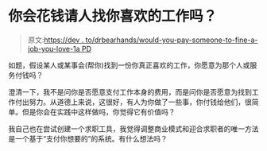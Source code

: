 # 你会花钱请人找你喜欢的工作吗？

> 原文:[https://dev . to/drbearhands/would-you-pay-someone-to-fine-a-job-you-love-1a PD](https://dev.to/drbearhands/would-you-pay-someone-to-find-a-job-you-love-1apd)

如题，假设某人或某事会(帮你)找到一份你真正喜欢的工作，你愿意为那个人或服务付钱吗？

澄清一下，我不是问你是否愿意支付工作本身的费用，而是问你是否愿意为找到工作付出努力。从道德上来说，这很好，有人为你做了一些事，你付钱给他们，很简单。但是你会在实践中这样做吗，你觉得它有价值吗？

我自己也在尝试创建一个求职工具，我觉得调整商业模式和迎合求职者的唯一方法是一个基于“支付你想要的”的系统。有什么想法吗？